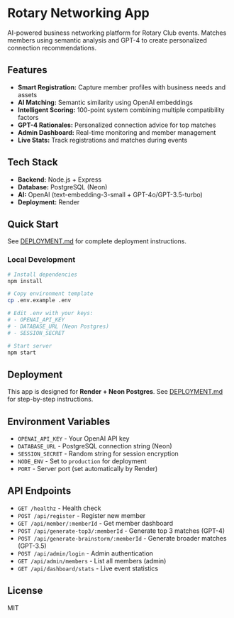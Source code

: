 # Rotary Networking App

AI-powered business networking platform for Rotary Club events. Matches members using semantic analysis and GPT-4 to create personalized connection recommendations.

## Features

- **Smart Registration:** Capture member profiles with business needs and assets
- **AI Matching:** Semantic similarity using OpenAI embeddings
- **Intelligent Scoring:** 100-point system combining multiple compatibility factors
- **GPT-4 Rationales:** Personalized connection advice for top matches
- **Admin Dashboard:** Real-time monitoring and member management
- **Live Stats:** Track registrations and matches during events

## Tech Stack

- **Backend:** Node.js + Express
- **Database:** PostgreSQL (Neon)
- **AI:** OpenAI (text-embedding-3-small + GPT-4o/GPT-3.5-turbo)
- **Deployment:** Render

## Quick Start

See [DEPLOYMENT.md](DEPLOYMENT.md) for complete deployment instructions.

### Local Development

```bash
# Install dependencies
npm install

# Copy environment template
cp .env.example .env

# Edit .env with your keys:
# - OPENAI_API_KEY
# - DATABASE_URL (Neon Postgres)
# - SESSION_SECRET

# Start server
npm start
```

## Deployment

This app is designed for **Render + Neon Postgres**. See [DEPLOYMENT.md](DEPLOYMENT.md) for step-by-step instructions.

## Environment Variables

- `OPENAI_API_KEY` - Your OpenAI API key
- `DATABASE_URL` - PostgreSQL connection string (Neon)
- `SESSION_SECRET` - Random string for session encryption
- `NODE_ENV` - Set to `production` for deployment
- `PORT` - Server port (set automatically by Render)

## API Endpoints

- `GET /healthz` - Health check
- `POST /api/register` - Register new member
- `GET /api/member/:memberId` - Get member dashboard
- `POST /api/generate-top3/:memberId` - Generate top 3 matches (GPT-4)
- `POST /api/generate-brainstorm/:memberId` - Generate broader matches (GPT-3.5)
- `POST /api/admin/login` - Admin authentication
- `GET /api/admin/members` - List all members (admin)
- `GET /api/dashboard/stats` - Live event statistics

## License

MIT

